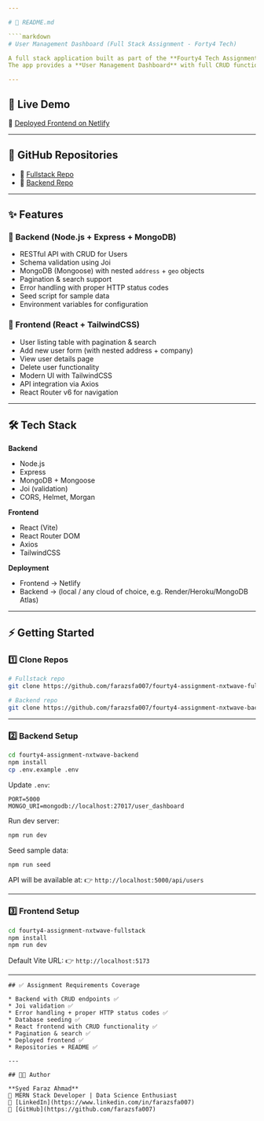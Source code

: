 ```yaml
---

# 📌 README.md

````markdown
# User Management Dashboard (Full Stack Assignment - Forty4 Tech)

A full stack application built as part of the **Fourty4 Tech Assignment**.  
The app provides a **User Management Dashboard** with full CRUD functionality, integrated with a Node.js backend and a React frontend.

---
```


## 🚀 Live Demo
🔗 [Deployed Frontend on Netlify](https://fourty4assignmentnxtwavefaraz.netlify.app/)

---

## 📂 GitHub Repositories
- 🔗 [Fullstack Repo](https://github.com/farazsfa007/fourty4-assignment-nxtwave-fullstack)
- 🔗 [Backend Repo](https://github.com/farazsfa007/fourty4-assignment-nxtwave-backend)

---

## ✨ Features
### 🔧 Backend (Node.js + Express + MongoDB)
- RESTful API with CRUD for Users
- Schema validation using Joi
- MongoDB (Mongoose) with nested `address` + `geo` objects
- Pagination & search support
- Error handling with proper HTTP status codes
- Seed script for sample data
- Environment variables for configuration

### 🎨 Frontend (React + TailwindCSS)
- User listing table with pagination & search
- Add new user form (with nested address + company)
- View user details page
- Delete user functionality
- Modern UI with TailwindCSS
- API integration via Axios
- React Router v6 for navigation

---

## 🛠️ Tech Stack
**Backend**
- Node.js
- Express
- MongoDB + Mongoose
- Joi (validation)
- CORS, Helmet, Morgan

**Frontend**
- React (Vite)
- React Router DOM
- Axios
- TailwindCSS

**Deployment**
- Frontend → Netlify
- Backend → (local / any cloud of choice, e.g. Render/Heroku/MongoDB Atlas)

---

## ⚡ Getting Started

### 1️⃣ Clone Repos
```bash
# Fullstack repo
git clone https://github.com/farazsfa007/fourty4-assignment-nxtwave-fullstack.git

# Backend repo
git clone https://github.com/farazsfa007/fourty4-assignment-nxtwave-backend.git
````

---

### 2️⃣ Backend Setup

```bash
cd fourty4-assignment-nxtwave-backend
npm install
cp .env.example .env
```

Update `.env`:

```
PORT=5000
MONGO_URI=mongodb://localhost:27017/user_dashboard
```

Run dev server:

```bash
npm run dev
```

Seed sample data:

```bash
npm run seed
```

API will be available at:
👉 `http://localhost:5000/api/users`

---

### 3️⃣ Frontend Setup

```bash
cd fourty4-assignment-nxtwave-fullstack
npm install
npm run dev
```

Default Vite URL: 👉 `http://localhost:5173`

---

```
## ✅ Assignment Requirements Coverage

* Backend with CRUD endpoints ✅
* Joi validation ✅
* Error handling + proper HTTP status codes ✅
* Database seeding ✅
* React frontend with CRUD functionality ✅
* Pagination & search ✅
* Deployed frontend ✅
* Repositories + README ✅

---

## 👨‍💻 Author

**Syed Faraz Ahmad**
💼 MERN Stack Developer | Data Science Enthusiast
🔗 [LinkedIn](https://www.linkedin.com/in/farazsfa007)
🔗 [GitHub](https://github.com/farazsfa007)

```
